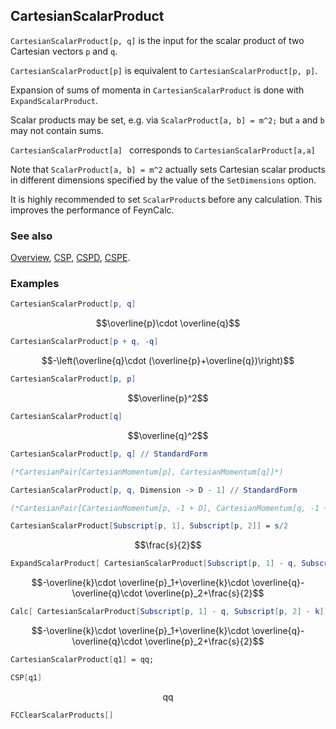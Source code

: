 ## CartesianScalarProduct

`CartesianScalarProduct[p, q]`  is the input for the scalar product of two Cartesian vectors `p` and `q`.

`CartesianScalarProduct[p]` is equivalent to `CartesianScalarProduct[p, p]`.

Expansion of sums of momenta in `CartesianScalarProduct` is done with `ExpandScalarProduct`.

Scalar products may be set, e.g. via `ScalarProduct[a, b] = m^2;` but `a` and `b` may not contain sums.

`CartesianScalarProduct[a] ` corresponds to `CartesianScalarProduct[a,a] `

Note that `ScalarProduct[a, b] = m^2` actually sets Cartesian scalar products in different dimensions specified by the value of the `SetDimensions` option.

It is highly recommended to set `ScalarProduct`s before any calculation. This improves the performance of FeynCalc.

### See also

[Overview](Extra/FeynCalc.md), [CSP](CSP.md), [CSPD](CSPD.md), [CSPE](CSPE.md).

### Examples

```mathematica
CartesianScalarProduct[p, q]
```

$$\overline{p}\cdot \overline{q}$$

```mathematica
CartesianScalarProduct[p + q, -q]
```

$$-\left(\overline{q}\cdot (\overline{p}+\overline{q})\right)$$

```mathematica
CartesianScalarProduct[p, p]
```

$$\overline{p}^2$$

```mathematica
CartesianScalarProduct[q]
```

$$\overline{q}^2$$

```mathematica
CartesianScalarProduct[p, q] // StandardForm

(*CartesianPair[CartesianMomentum[p], CartesianMomentum[q]]*)
```

```mathematica
CartesianScalarProduct[p, q, Dimension -> D - 1] // StandardForm

(*CartesianPair[CartesianMomentum[p, -1 + D], CartesianMomentum[q, -1 + D]]*)
```

```mathematica
CartesianScalarProduct[Subscript[p, 1], Subscript[p, 2]] = s/2
```

$$\frac{s}{2}$$

```mathematica
ExpandScalarProduct[ CartesianScalarProduct[Subscript[p, 1] - q, Subscript[p, 2] - k]]
```

$$-\overline{k}\cdot \overline{p}_1+\overline{k}\cdot \overline{q}-\overline{q}\cdot \overline{p}_2+\frac{s}{2}$$

```mathematica
Calc[ CartesianScalarProduct[Subscript[p, 1] - q, Subscript[p, 2] - k]]
```

$$-\overline{k}\cdot \overline{p}_1+\overline{k}\cdot \overline{q}-\overline{q}\cdot \overline{p}_2+\frac{s}{2}$$

```mathematica
CartesianScalarProduct[q1] = qq;
```

```mathematica
CSP[q1]
```

$$\text{qq}$$

```mathematica
FCClearScalarProducts[]
```